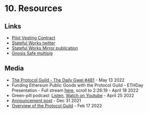 # 10. Resources

## Links

- [Pilot Vesting Contract](https://app.0xsplits.xyz/accounts/0xF29Ff96aaEa6C9A1fBa851f74737f3c069d4f1a9/)
- [Stateful Works twitter](https://twitter.com/StatefulWorks)
- [Stateful Works Mirror publication](https://stateful.mirror.xyz/)
- [Gnosis Safe multisig](https://gnosis-safe.io/app/eth:0xF6CBDd6Ea6EC3C4359e33de0Ac823701Cc56C6c4/balances)

## Media

- [The Protocol Guild - The Daily Gwei #481](https://thedailygwei.substack.com/p/the-protocol-guild-the-daily-gwei?s=w) - May 13 2022
- Funding Ethereum Public Goods with the Protocol Guild - ETHDay Presentation - Full stream [here](https://streameth.tv/event/eth-day), scroll to 2:26:19 - April 18 2022
- Green-pill podcast: [Listen](https://availableon.com/greenpill), [Watch on Youtube](https://www.youtube.com/watch?v=VjE9a9COahc) - April 25 2022
- [Announcement post](https://stateful.mirror.xyz/mEDvFXGCKdDhR-N320KRtsq60Y2OPk8rHcHBCFVryXY) - Dec 31 2021
- [Overview of the Protocol Guild](https://www.youtube.com/watch?v=5EPRYXYQaIg) - Feb 17 2022
